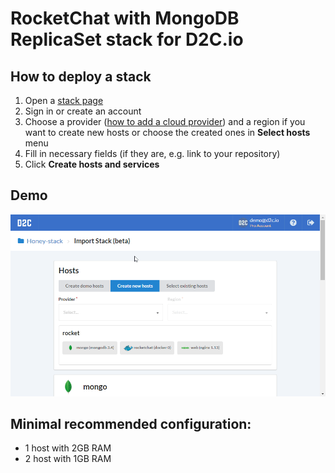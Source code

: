 # RocketChat with MongoDB ReplicaSet stack for D2C.io

## How to deploy a stack

1. Open a [stack page](https://panel.d2c.io/?import=https://github.com/d2cio/rocketchat-replicaset-stack/archive/master.zip)
2. Sign in or create an account
3. Choose a provider ([how to add a cloud provider](https://docs.d2c.io/getting-started/cloud-providers/)) and a region if you want to create new hosts or choose the created ones in **Select hosts** menu
3. Fill in necessary fields (if they are, e.g. link to your repository)
4. Click **Create hosts and services**

## Demo

![How to deploy a stack](https://github.com/mastappl/images/blob/master/rocketchat.gif)

## Minimal recommended configuration:

- 1 host with 2GB RAM
- 2 host with 1GB RAM
